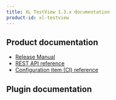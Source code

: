 ```yaml
---
title: XL TestView 1.3.x documentation
product-id: xl-testview
---
```


## Product documentation

* [Release Manual](releasemanual.html)
* [REST API reference](rest-api/)
* [Configuration item (CI) reference]()

## Plugin documentation

